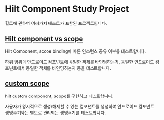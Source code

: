 # Hilt Component Study Project

힐트에 관하여 여러가지 테스트가 포함된 프로젝트입니다.

## [Hilt component vs scope](https://github.com/EHK00/HiltComponentStudy/tree/main/scopeTest)

Hilt Component, scope binding에 따른 인스턴스 공유 여부를 테스트합니다.

하위 범위의 안드로이드 컴포넌트에 동일한 객체를 바인딩하는지, 동일한 안드로이드 컴포넌트에서 동일한 객체를 바인딩하는지 등을 테스트합니다.

## [custom scope](https://github.com/EHK00/HiltComponentStudy/tree/main/customScopeTest)

hilt custom component, scope를 구현하고 테스트합니다.

사용자가 명시적으로 생성/해제할 수 있는 컴포넌트를 생성하여 안드로이드 컴포넌트 생명주기와는 별도로 관리되는 생명주기를 테스트합니다.

